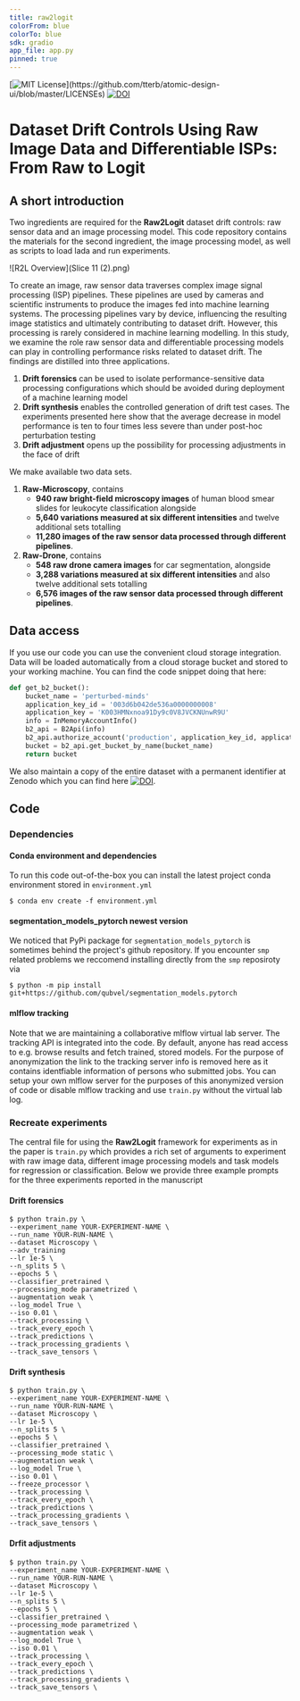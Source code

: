 ```yaml
---
title: raw2logit
colorFrom: blue
colorTo: blue
sdk: gradio
app_file: app.py
pinned: true
---
```


[![MIT License](https://img.shields.io/apm/l/atomic-design-ui.svg?)](https://github.com/tterb/atomic-design-ui/blob/master/LICENSEs) [![DOI](https://zenodo.org/badge/DOI/10.5281/zenodo.5235536.svg)](https://doi.org/10.5281/zenodo.5235536)

# Dataset Drift Controls Using Raw Image Data and Differentiable ISPs: From Raw to Logit

<!-- *This anonymous repository hosts the code for manuscript #4471 "Dataset Drift Controls Using Raw Image Data and Differentiable ISPs: From Raw to Logit", submitted to CVPR 2022.* -->

## A short introduction
Two ingredients are required for the **Raw2Logit** dataset drift controls: raw sensor data and an image processing model. This code repository contains the materials for the second ingredient, the image processing model, as well as scripts to load lada and run experiments.

![R2L Overview](Slice 11 (2).png)

To create an image, raw sensor data traverses complex image signal processing (ISP) pipelines. These pipelines are used by cameras and scientific instruments to produce the images fed into machine learning systems. The processing pipelines vary by device, influencing the resulting image statistics and ultimately contributing to dataset drift. However, this processing is rarely considered in machine learning modelling. In this study, we examine the role raw sensor data and differentiable processing models can play in controlling performance risks related to dataset drift. The findings are distilled into three applications.

1. **Drift forensics** can be used to isolate performance-sensitive data processing configurations which should be avoided during deployment of a machine learning model
2. **Drift synthesis** enables the controlled generation of drift test cases. The experiments presented here show that the average decrease in model performance is ten to four times less severe than under post-hoc perturbation testing
3. **Drift adjustment** opens up the possibility for processing adjustments in the face of drift

We make available two data sets. 
1. **Raw-Microscopy**, contains 
   * **940 raw bright-field microscopy images** of human blood smear slides for leukocyte classification alongside 
   * **5,640 variations measured at six different intensities** and twelve additional sets totalling 
   * **11,280 images of the raw sensor data processed through different pipelines**.
3. **Raw-Drone**, contains 
   * **548 raw drone camera images** for car segmentation, alongside 
   * **3,288 variations measured at six different intensities** and also twelve additional sets totalling 
   * **6,576 images of the raw sensor data processed through different pipelines**.
## Data access
If you use our code you can use the convenient cloud storage integration. Data will be loaded automatically from a cloud storage bucket and stored to your working machine. You can find the code snippet doing that here:

```python
def get_b2_bucket():
    bucket_name = 'perturbed-minds'
    application_key_id = '003d6b042de536a0000000008'
    application_key = 'K003HMNxnoa91Dy9c0V8JVCKNUnwR9U'
    info = InMemoryAccountInfo()
    b2_api = B2Api(info)
    b2_api.authorize_account('production', application_key_id, application_key)
    bucket = b2_api.get_bucket_by_name(bucket_name)
    return bucket
```
We also maintain a copy of the entire dataset with a permanent identifier at Zenodo which you can find here [![DOI](https://zenodo.org/badge/DOI/10.5281/zenodo.5235536.svg)](https://doi.org/10.5281/zenodo.5235536).
## Code
### Dependencies
#### Conda environment and dependencies
To run this code out-of-the-box you can install the latest project conda environment stored in `environment.yml`
```console
$ conda env create -f environment.yml
```
#### segmentation_models_pytorch newest version
We noticed that PyPi package for `segmentation_models_pytorch` is sometimes behind the project's github repository. If you encounter `smp` related problems we reccomend installing directly from the `smp`  reposiroty via
```console
$ python -m pip install git+https://github.com/qubvel/segmentation_models.pytorch
```
#### mlflow tracking
Note that we are maintaining a collaborative mlflow virtual lab server. The tracking API is integrated into the code. By default, anyone has read access to e.g. browse results and fetch trained, stored models. For the purpose of anonymization the link to the tracking server info is removed here as it contains identfiable information of persons who submitted jobs. You can setup your own mlflow server for the purposes of this anonymized version of code or disable mlflow tracking and use `train.py` without the virtual lab log. 
### Recreate experiments
The central file for using the **Raw2Logit** framework for experiments as in the paper is `train.py` which provides a rich set of arguments to experiment with raw image data, different image processing models and task models for regression or classification. Below we provide three example prompts for the three experiments reported in the manuscript

#### Drift forensics
```console
$ python train.py \
--experiment_name YOUR-EXPERIMENT-NAME \
--run_name YOUR-RUN-NAME \
--dataset Microscopy \
--adv_training
--lr 1e-5 \
--n_splits 5 \
--epochs 5 \
--classifier_pretrained \
--processing_mode parametrized \
--augmentation weak \
--log_model True \
--iso 0.01 \
--track_processing \
--track_every_epoch \
--track_predictions \
--track_processing_gradients \
--track_save_tensors \
```
#### Drift synthesis
```console
$ python train.py \
--experiment_name YOUR-EXPERIMENT-NAME \
--run_name YOUR-RUN-NAME \
--dataset Microscopy \
--lr 1e-5 \
--n_splits 5 \
--epochs 5 \
--classifier_pretrained \
--processing_mode static \
--augmentation weak \
--log_model True \
--iso 0.01 \
--freeze_processor \
--track_processing \
--track_every_epoch \
--track_predictions \
--track_processing_gradients \
--track_save_tensors \
```
#### Drfit adjustments
```console
$ python train.py \
--experiment_name YOUR-EXPERIMENT-NAME \
--run_name YOUR-RUN-NAME \
--dataset Microscopy \
--lr 1e-5 \
--n_splits 5 \
--epochs 5 \
--classifier_pretrained \
--processing_mode parametrized \
--augmentation weak \
--log_model True \
--iso 0.01 \
--track_processing \
--track_every_epoch \
--track_predictions \
--track_processing_gradients \
--track_save_tensors \
```
